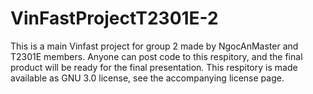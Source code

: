 # VinFastProjectT2301E-2
This is a main Vinfast project for group 2 made by NgocAnMaster and T2301E members.
Anyone can post code to this respitory, and the final product will be ready for the final presentation.
This respitory is made available as GNU 3.0 license, see the accompanying license page.
